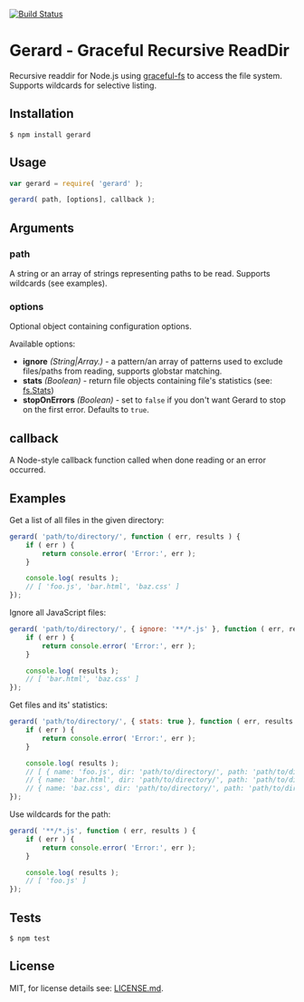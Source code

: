 [![Build Status](https://travis-ci.org/benderjs/gerard.svg?branch=master)](https://travis-ci.org/benderjs/gerard)

# Gerard - Graceful Recursive ReadDir

Recursive readdir for Node.js using [graceful-fs](https://github.com/isaacs/node-graceful-fs) to access the file system. Supports wildcards for selective listing.

## Installation

```
$ npm install gerard
```

## Usage

```javascript
var gerard = require( 'gerard' );

gerard( path, [options], callback );
```

## Arguments

### path

A string or an array of strings representing paths to be read. Supports wildcards (see examples).

### options

Optional object containing configuration options.

Available options:

- **ignore** *(String|Array.<String>)* - a pattern/an array of patterns used to exclude files/paths from reading, supports globstar matching.
- **stats** *(Boolean)* - return file objects containing file's statistics (see: [fs.Stats](http://nodejs.org/api/fs.html#fs_class_fs_stats))
- **stopOnErrors** *(Boolean)* - set to `false` if you don't want Gerard to stop on the first error. Defaults to `true`.

## callback

A Node-style callback function called when done reading or an error occurred.

Examples
--------

Get a list of all files in the given directory:

```javascript
gerard( 'path/to/directory/', function ( err, results ) {
    if ( err ) {
        return console.error( 'Error:', err );
    }

    console.log( results );
    // [ 'foo.js', 'bar.html', 'baz.css' ]
});
```

Ignore all JavaScript files:

```javascript
gerard( 'path/to/directory/', { ignore: '**/*.js' }, function ( err, results ) {
    if ( err ) {
        return console.error( 'Error:', err );
    }

    console.log( results );
    // [ 'bar.html', 'baz.css' ]
});
```

Get files and its' statistics:

```javascript
gerard( 'path/to/directory/', { stats: true }, function ( err, results ) {
    if ( err ) {
        return console.error( 'Error:', err );
    }

    console.log( results );
    // [ { name: 'foo.js', dir: 'path/to/directory/', path: 'path/to/directory/foo.js', stats: {...} },
    // { name: 'bar.html', dir: 'path/to/directory/', path: 'path/to/directory/bar.html', stats: {...} }
    // { name: 'baz.css', dir: 'path/to/directory/', path: 'path/to/directory/baz.css', stats: {...} } ]
});
```

Use wildcards for the path:

```javascript
gerard( '**/*.js', function ( err, results ) {
    if ( err ) {
        return console.error( 'Error:', err );
    }

    console.log( results );
    // [ 'foo.js' ]
});
```

Tests
-----

```
$ npm test
```

License
-------

MIT, for license details see: [LICENSE.md](https://github.com/benderjs/gerard/blob/master/LICENSE.md).
